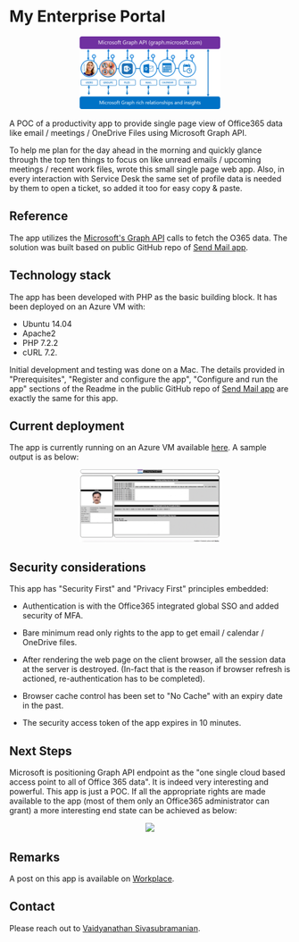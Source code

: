 # My Enterprise Portal

<p align="center">
  <img src="MS.png" width="50%" height="50%"></img>
</p>

A POC of a productivity app to provide single page view of Office365 data like email / meetings / OneDrive Files using Microsoft Graph API.

To help me plan for the day ahead in the morning and quickly glance through the top ten things to focus on like unread emails / upcoming meetings / recent work files, wrote this small single page web app. Also, in every interaction with Service Desk the same set of profile data is needed by them to open a ticket, so added it too for easy copy & paste.

## Reference
The app utilizes the [Microsoft's Graph API](https://graph.microsoft.io) calls to fetch the O365 data.  The solution was built based on public GitHub repo of [Send Mail app](https://github.com/microsoftgraph/php-connect-rest-sample).  

## Technology stack
The app has been developed with PHP as the basic building block.  It has been deployed on an Azure VM with:
- Ubuntu 14.04
- Apache2
- PHP 7.2.2
- cURL 7.2.

Initial development and testing was done on a Mac.  The details provided in "Prerequisites", "Register and configure the app", "Configure and run the app" sections of the Readme in the public GitHub repo of [Send Mail app](https://github.com/microsoftgraph/php-connect-rest-sample) are exactly the same for this app.

## Current deployment
The app is currently running on an Azure VM available [here](http://bit.ly/2BOtkVq).  A sample output is as below:

<p align="center">
  <img src="sample.png" width="50%" height="50%"></img>
</p>

## Security considerations
This app has "Security First" and "Privacy First" principles embedded:

- Authentication is with the Office365 integrated global SSO and added security of MFA.

- Bare minimum read only rights to the app to get email / calendar / OneDrive files.

- After rendering the web page on the client browser, all the session data at the server is destroyed. (In-fact that is the reason if browser refresh is actioned, re-authentication has to be completed).

- Browser cache control has been set to "No Cache" with an expiry date in the past.

- The security access token of the app expires in 10 minutes.

## Next Steps
Microsoft is positioning Graph API endpoint as the "one single cloud based access point to all of Office 365 data". It is indeed very interesting and powerful.  This app is just a POC.  If all the appropriate rights are made available to the app (most of them only an Office365 administrator can grant) a more interesting end state can be achieved as below:

<p align="center">
  <img src="https://cdn.graph.office.net/prod/GraphDocuments/en-us/concepts/images/microsoft_graph.png"></img>
</p>


## Remarks
A post on this app is available on [Workplace](https://dxc.facebook.com/groups/DXCoCTO/permalink/2058290637749499).

## Contact
Please reach out to [Vaidyanathan Sivasubramanian](mailto:svaidyan_signup@hotmail.com).
